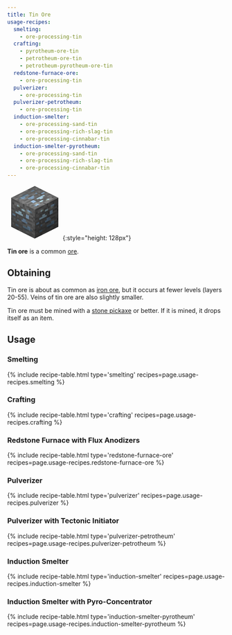 ```yaml
---
title: Tin Ore
usage-recipes:
  smelting:
    - ore-processing-tin
  crafting:
    - pyrotheum-ore-tin
    - petrotheum-ore-tin
    - petrotheum-pyrotheum-ore-tin
  redstone-furnace-ore:
    - ore-processing-tin
  pulverizer:
    - ore-processing-tin
  pulverizer-petrotheum:
    - ore-processing-tin
  induction-smelter:
    - ore-processing-sand-tin
    - ore-processing-rich-slag-tin
    - ore-processing-cinnabar-tin
  induction-smelter-pyrotheum:
    - ore-processing-sand-tin
    - ore-processing-rich-slag-tin
    - ore-processing-cinnabar-tin
---
```


![Tin Ore](/assets/images/thermal-foundation/ore-tin.png){:style="height: 128px"}


**Tin ore** is a common [ore](https://minecraft.gamepedia.com/Ore).


Obtaining
---------
Tin ore is about as common as [iron
ore](https://minecraft.gamepedia.com/Iron_Ore), but it occurs at fewer levels
(layers 20-55). Veins of tin ore are also slightly smaller.

Tin ore must be mined with a [stone
pickaxe](https://minecraft.gamepedia.com/Pickaxe) or better. If it is mined, it
drops itself as an item.


Usage
-----

### Smelting
{% include recipe-table.html type='smelting' recipes=page.usage-recipes.smelting %}

### Crafting
{% include recipe-table.html type='crafting' recipes=page.usage-recipes.crafting %}

### Redstone Furnace with Flux Anodizers
{% include recipe-table.html type='redstone-furnace-ore' recipes=page.usage-recipes.redstone-furnace-ore %}

### Pulverizer
{% include recipe-table.html type='pulverizer' recipes=page.usage-recipes.pulverizer %}

### Pulverizer with Tectonic Initiator
{% include recipe-table.html type='pulverizer-petrotheum' recipes=page.usage-recipes.pulverizer-petrotheum %}

### Induction Smelter
{% include recipe-table.html type='induction-smelter' recipes=page.usage-recipes.induction-smelter %}

### Induction Smelter with Pyro-Concentrator
{% include recipe-table.html type='induction-smelter-pyrotheum' recipes=page.usage-recipes.induction-smelter-pyrotheum %}
